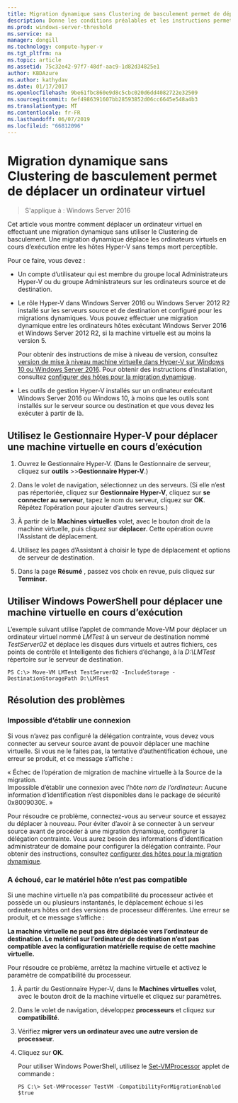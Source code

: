 ```yaml
---
title: Migration dynamique sans Clustering de basculement permet de déplacer un ordinateur virtuel
description: Donne les conditions préalables et les instructions permettant d’effectuer une migration dynamique dans un environnement autonome.
ms.prod: windows-server-threshold
ms.service: na
manager: dongill
ms.technology: compute-hyper-v
ms.tgt_pltfrm: na
ms.topic: article
ms.assetid: 75c32e42-97f7-48df-aac9-1d82d34825e1
author: KBDAzure
ms.author: kathydav
ms.date: 01/17/2017
ms.openlocfilehash: 9be61fbc860e9d8c5cbc020d6dd4082722e32509
ms.sourcegitcommit: 6ef4986391607bb28593852d06cc6645e548a4b3
ms.translationtype: MT
ms.contentlocale: fr-FR
ms.lasthandoff: 06/07/2019
ms.locfileid: "66812096"
---
```

# <a name="use-live-migration-without-failover-clustering-to-move-a-virtual-machine"></a>Migration dynamique sans Clustering de basculement permet de déplacer un ordinateur virtuel

>S'applique à : Windows Server 2016

Cet article vous montre comment déplacer un ordinateur virtuel en effectuant une migration dynamique sans utiliser le Clustering de basculement. Une migration dynamique déplace les ordinateurs virtuels en cours d’exécution entre les hôtes Hyper-V sans temps mort perceptible.   
  
Pour ce faire, vous devez :   

- Un compte d’utilisateur qui est membre du groupe local Administrateurs Hyper-V ou du groupe Administrateurs sur les ordinateurs source et de destination. 
  
- Le rôle Hyper-V dans Windows Server 2016 ou Windows Server 2012 R2 installé sur les serveurs source et de destination et configuré pour les migrations dynamiques. Vous pouvez effectuer une migration dynamique entre les ordinateurs hôtes exécutant Windows Server 2016 et Windows Server 2012 R2, si la machine virtuelle est au moins la version 5.

    Pour obtenir des instructions de mise à niveau de version, consultez [version de mise à niveau machine virtuelle dans Hyper-V sur Windows 10 ou Windows Server 2016](../deploy/Upgrade-virtual-machine-version-in-Hyper-V-on-Windows-or-Windows-Server.md). Pour obtenir des instructions d’installation, consultez [configurer des hôtes pour la migration dynamique](../deploy/Set-up-hosts-for-live-migration-without-Failover-Clustering.md).

- Les outils de gestion Hyper-V installés sur un ordinateur exécutant Windows Server 2016 ou Windows 10, à moins que les outils sont installés sur le serveur source ou destination et que vous devez les exécuter à partir de là.  
   
## <a name="use-hyper-v-manager-to-move-a-running-virtual-machine"></a>Utilisez le Gestionnaire Hyper-V pour déplacer une machine virtuelle en cours d’exécution  
  
1.  Ouvrez le Gestionnaire Hyper-V. (Dans le Gestionnaire de serveur, cliquez sur **outils** >>**Gestionnaire Hyper-V**.)  
  
2.  Dans le volet de navigation, sélectionnez un des serveurs. (Si elle n’est pas répertoriée, cliquez sur **Gestionnaire Hyper-V**, cliquez sur **se connecter au serveur**, tapez le nom du serveur, cliquez sur **OK**. Répétez l’opération pour ajouter d’autres serveurs.)  
  
3.  À partir de la **Machines virtuelles** volet, avec le bouton droit de la machine virtuelle, puis cliquez sur **déplacer**. Cette opération ouvre l’Assistant de déplacement. 
  
4.  Utilisez les pages d’Assistant à choisir le type de déplacement et options de serveur de destination.
  
5.  Dans la page **Résumé** , passez vos choix en revue, puis cliquez sur **Terminer**.  

## <a name="use-windows-powershell-to-move-a-running-virtual-machine"></a>Utiliser Windows PowerShell pour déplacer une machine virtuelle en cours d’exécution
  
L’exemple suivant utilise l’applet de commande Move-VM pour déplacer un ordinateur virtuel nommé *LMTest* à un serveur de destination nommé *TestServer02* et déplace les disques durs virtuels et autres fichiers, ces points de contrôle et Intelligente des fichiers d’échange, à la *D:\LMTest* répertoire sur le serveur de destination.  
  
```  
PS C:\> Move-VM LMTest TestServer02 -IncludeStorage -DestinationStoragePath D:\LMTest  
```  
  
## <a name="troubleshooting"></a>Résolution des problèmes

### <a name="failed-to-establish-a-connection"></a>Impossible d’établir une connexion 

Si vous n’avez pas configuré la délégation contrainte, vous devez vous connecter au serveur source avant de pouvoir déplacer une machine virtuelle. Si vous ne le faites pas, la tentative d’authentification échoue, une erreur se produit, et ce message s’affiche :  
  
« Échec de l’opération de migration de machine virtuelle à la Source de la migration.  
Impossible d’établir une connexion avec l’hôte *nom de l’ordinateur*: Aucune information d’identification n’est disponibles dans le package de sécurité 0x8009030E. »
  
 Pour résoudre ce problème, connectez-vous au serveur source et essayez du déplacer à nouveau. Pour éviter d’avoir à se connecter à un serveur source avant de procéder à une migration dynamique, configurer la délégation contrainte. Vous aurez besoin des informations d’identification administrateur de domaine pour configurer la délégation contrainte. Pour obtenir des instructions, consultez [configurer des hôtes pour la migration dynamique](../deploy/Set-up-hosts-for-live-migration-without-Failover-Clustering.md). 
 
 ### <a name="failed-because-the-host-hardware-isnt-compatible"></a>A échoué, car le matériel hôte n’est pas compatible
 
 Si une machine virtuelle n’a pas compatibilité du processeur activée et possède un ou plusieurs instantanés, le déplacement échoue si les ordinateurs hôtes ont des versions de processeur différentes. Une erreur se produit, et ce message s’affiche :
 
**La machine virtuelle ne peut pas être déplacée vers l’ordinateur de destination. Le matériel sur l’ordinateur de destination n’est pas compatible avec la configuration matérielle requise de cette machine virtuelle.**
 
 Pour résoudre ce problème, arrêtez la machine virtuelle et activez le paramètre de compatibilité du processeur.
 
1. À partir du Gestionnaire Hyper-V, dans le **Machines virtuelles** volet, avec le bouton droit de la machine virtuelle et cliquez sur paramètres.
2. Dans le volet de navigation, développez **processeurs** et cliquez sur **compatibilité**.
3. Vérifiez **migrer vers un ordinateur avec une autre version de processeur**.
4. Cliquez sur **OK**.
 
   Pour utiliser Windows PowerShell, utilisez le [Set-VMProcessor](https://technet.microsoft.com/library/hh848533.aspx) applet de commande :
 
   ```
   PS C:\> Set-VMProcessor TestVM -CompatibilityForMigrationEnabled $true
   ```